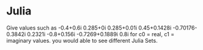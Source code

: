 # Julia
Give values such as 
-0.4+0.6i
0.285+0i
0.285+0.01i
0.45+0.1428i
-0.70176-0.3842i
0.2321i
-0.8+0.156i
-0.7269+0.1889i
0.8i
for c0 = real, c1 = imaginary values.
you would able to see different Julia Sets.
